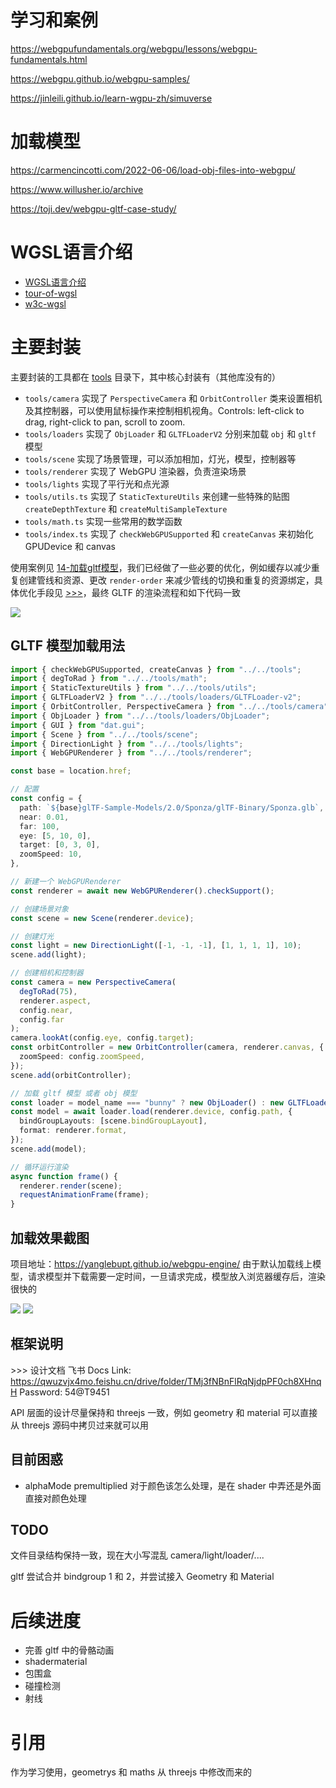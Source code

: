 # 学习和案例
https://webgpufundamentals.org/webgpu/lessons/webgpu-fundamentals.html 

https://webgpu.github.io/webgpu-samples/

https://jinleili.github.io/learn-wgpu-zh/simuverse

# 加载模型

https://carmencincotti.com/2022-06-06/load-obj-files-into-webgpu/

https://www.willusher.io/archive 

https://toji.dev/webgpu-gltf-case-study/

# WGSL语言介绍

- <a href="https://zhuanlan.zhihu.com/p/645215443">WGSL语言介绍</a>
- <a href="https://google.github.io/tour-of-wgsl/">tour-of-wgsl</a>
- <a href="https://www.w3.org/TR/WGSL/">w3c-wgsl</a>

# 主要封装

主要封装的工具都在 <a href="./src/tools/">tools</a> 目录下，其中核心封装有（其他库没有的）

- `tools/camera` 实现了 `PerspectiveCamera` 和 `OrbitController` 类来设置相机及其控制器，可以使用鼠标操作来控制相机视角。Controls: left-click to drag, right-click to pan, scroll to zoom.
- `tools/loaders` 实现了 `ObjLoader` 和 `GLTFLoaderV2` 分别来加载 `obj` 和 `gltf` 模型
- `tools/scene` 实现了场景管理，可以添加相加，灯光，模型，控制器等
- `tools/renderer` 实现了 WebGPU 渲染器，负责渲染场景
- `tools/lights` 实现了平行光和点光源
- `tools/utils.ts` 实现了 `StaticTextureUtils` 来创建一些特殊的贴图 `createDepthTexture` 和 `createMultiSampleTexture`
- `tools/math.ts` 实现一些常用的数学函数
- `tools/index.ts` 实现了 `checkWebGPUSupported` 和 `createCanvas` 来初始化 GPUDevice 和 canvas

使用案例见 <a href="./src/examples/14-加载gltf模型/index.ts">14-加载gltf模型</a>，我们已经做了一些必要的优化，例如缓存以减少重复创建管线和资源、更改 `render-order` 来减少管线的切换和重复的资源绑定，具体优化手段见 <a href="https://qwuzvjx4mo.feishu.cn/docx/DO7zdbtozoyp9mxyeLuc6GoDnnb">>>></a>，最终 GLTF 的渲染流程和如下代码一致

![](./public/assets/gltf-render-order.png)

## GLTF 模型加载用法

```typescript
import { checkWebGPUSupported, createCanvas } from "../../tools";
import { degToRad } from "../../tools/math";
import { StaticTextureUtils } from "../../tools/utils";
import { GLTFLoaderV2 } from "../../tools/loaders/GLTFLoader-v2";
import { OrbitController, PerspectiveCamera } from "../../tools/camera";
import { ObjLoader } from "../../tools/loaders/ObjLoader";
import { GUI } from "dat.gui";
import { Scene } from "../../tools/scene";
import { DirectionLight } from "../../tools/lights";
import { WebGPURenderer } from "../../tools/renderer";

const base = location.href;

// 配置
const config = {
  path: `${base}glTF-Sample-Models/2.0/Sponza/glTF-Binary/Sponza.glb`,
  near: 0.01,
  far: 100,
  eye: [5, 10, 0],
  target: [0, 3, 0],
  zoomSpeed: 10,
},

// 新建一个 WebGPURenderer
const renderer = await new WebGPURenderer().checkSupport();

// 创建场景对象
const scene = new Scene(renderer.device);

// 创建灯光
const light = new DirectionLight([-1, -1, -1], [1, 1, 1, 1], 10);
scene.add(light);

// 创建相机和控制器
const camera = new PerspectiveCamera(
  degToRad(75),
  renderer.aspect,
  config.near,
  config.far
);
camera.lookAt(config.eye, config.target);
const orbitController = new OrbitController(camera, renderer.canvas, {
  zoomSpeed: config.zoomSpeed,
});
scene.add(orbitController);

// 加载 gltf 模型 或者 obj 模型
const loader = model_name === "bunny" ? new ObjLoader() : new GLTFLoaderV2();
const model = await loader.load(renderer.device, config.path, {
  bindGroupLayouts: [scene.bindGroupLayout],
  format: renderer.format,
});
scene.add(model);

// 循环运行渲染
async function frame() {
  renderer.render(scene);
  requestAnimationFrame(frame);
}
```

## 加载效果截图

项目地址：https://yanglebupt.github.io/webgpu-engine/ 由于默认加载线上模型，请求模型并下载需要一定时间，一旦请求完成，模型放入浏览器缓存后，渲染很快的

![](./public/assets/gltf-loader.png)
![](./public/assets/IBL-IS.png)


## 框架说明

\>>> 设计文档 飞书 Docs Link: https://qwuzvjx4mo.feishu.cn/drive/folder/TMj3fNBnFlRqNjdpPF0ch8XHnqH Password: 54@T9451 

API 层面的设计尽量保持和 threejs 一致，例如 geometry 和 material 可以直接从 threejs 源码中拷贝过来就可以用

## 目前困惑

- alphaMode premultiplied 对于颜色该怎么处理，是在 shader 中弄还是外面直接对颜色处理

## TODO

文件目录结构保持一致，现在大小写混乱 camera/light/loader/....

gltf 尝试合并 bindgroup 1 和 2，并尝试接入 Geometry 和 Material

# 后续进度

- 完善 gltf 中的骨骼动画
- shadermaterial
- 包围盒
- 碰撞检测
- 射线

# 引用

作为学习使用，geometrys 和 maths 从 threejs 中修改而来的
